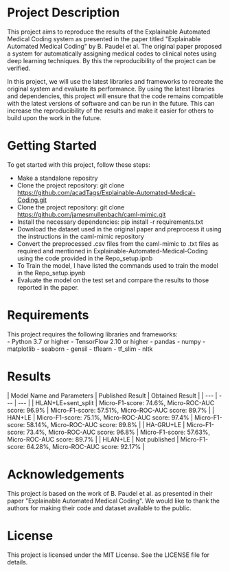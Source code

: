 <h1> Project Description </h1>
This project aims to reproduce the results of the Explainable Automated Medical Coding system as presented in the paper titled "Explainable Automated Medical Coding" by B. Paudel et al. The original paper proposed a system for automatically assigning medical codes to clinical notes using deep learning techniques. By this the reproducibility of the project can be verified.

In this project, we will use the latest libraries and frameworks to recreate the original system and evaluate its performance. By using the latest libraries and dependencies, this project will ensure that the code remains compatible with the latest versions of software and can be run in the future. This can increase the reproducibility of the results and make it easier for others to build upon the work in the future.

<h1> Getting Started </h1>
To get started with this project, follow these steps:

- Make a standalone repositry
- Clone the project repository: git clone https://github.com/acadTags/Explainable-Automated-Medical-Coding.git
- Clone the project repository: git clone https://github.com/jamesmullenbach/caml-mimic.git
- Install the necessary dependencies: pip install -r requirements.txt
- Download the dataset used in the original paper and preprocess it using the instructions in the caml-mimic repository
- Convert the preprocessed .csv files from the caml-mimic to .txt files as required and mentioned in Explainable-Automated-Medical-Coding using the code provided in the Repo_setup.ipnb
- To Train the model, I have listed the commands used to train the model in the Repo_setup.ipynb
- Evaluate the model on the test set and compare the results to those reported in the paper.
<h1> Requirements </h1>
This project requires the following libraries and frameworks:
</br>
- Python 3.7 or higher
- TensorFlow 2.10 or higher
- pandas
- numpy
- matplotlib
- seaborn
- gensil
- tflearn
- tf_slim
- nltk

<h1> Results </h1>
| Model Name and Parameters | Published Result | Obtained Result |
| --- | --- | --- |
| HLAN+LE+sent_split | Micro-F1-score: 74.6%, Micro-ROC-AUC score: 96.9% | Micro-F1-score: 57.51%, Micro-ROC-AUC score: 89.7% |
| HAN+LE | Micro-F1-score: 75.1%, Micro-ROC-AUC score: 97.4% | Micro-F1-score: 58.14%, Micro-ROC-AUC score: 89.8% |
| HA-GRU+LE | Micro-F1-score: 73.4%, Micro-ROC-AUC score: 96.8% | Micro-F1-score: 57.63%, Micro-ROC-AUC score: 89.7% |
| HLAN+LE | Not published | Micro-F1-score: 64.28%, Micro-ROC-AUC score: 92.17% |

<h1> Acknowledgements </h1>
This project is based on the work of B. Paudel et al. as presented in their paper "Explainable Automated Medical Coding". We would like to thank the authors for making their code and dataset available to the public.

<h1> License </h1>
This project is licensed under the MIT License. See the LICENSE file for details.
